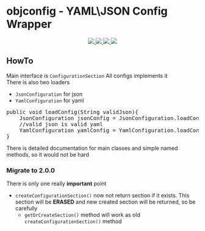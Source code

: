 # objconfig - YAML\JSON Config Wrapper

<div align="center">
  <a href="https://github.com/BlcDragon/objconfig/blob/master/LICENSE">
    <img src="https://img.shields.io/github/license/BlcDragon/objconfig">
  </a>

  <a href="https://github.com/BlcDragon/objconfig/issues">
    <img src="https://img.shields.io/github/issues/BlcDragon/objconfig">
  </a>

  <a href="https://github.com/BlcDragon/objconfig/pulls">
    <img src="https://img.shields.io/github/issues-pr/BlcDragon/objconfig">
  </a>

  <a href="https://jitpack.io/#BlcDragon/objconfig">
    <img src="https://jitpack.io/v/BlcDragon/objconfig.svg">
  </a>
</div>

## HowTo

Main interface is <code>ConfigurationSection</code> All configs implements it  
There is also two loaders

- <code>JsonConfiguration</code> for json
- <code>YamlConfiguration</code> for yaml

<pre>
public void loadConfig(String validJson){
    JsonConfiguration jsonConfig = JsonConfiguration.loadConfiguration(validJson);
    //valid json is valid yaml
    YamlConfiguration yamlConfig = YamlConfiguration.loadConfiguration(validJson);
}
</pre>
There is detailed documentation for main classes and simple named methods, so it would not be hard

### Migrate to 2.0.0

There is only one really <b>important</b> point

- <code>createConfigurationSection()</code> now not return section if it exists. This section will be <b>ERASED</b> and
  new created section will be returned, so be carefully
  - <code>getOrCreateSection()</code> method will work as old <code>createConfigurationSection()</code> method
